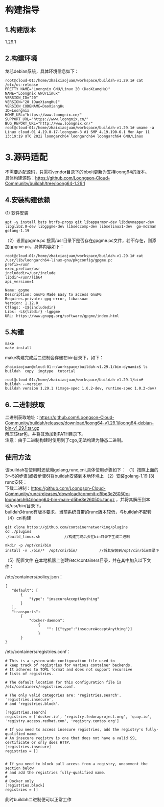 # 构建指导
## 1.构建版本
1.29.1

## 2.构建环境
龙芯debian系统，具体环境信息如下：
```
root@cloud-01:/home/zhaixiaojuan/workspace/buildah-v1.29.1# cat /etc/os-release 
PRETTY_NAME="Loongnix GNU/Linux 20 (DaoXiangHu)"
NAME="Loongnix GNU/Linux"
VERSION_ID="20"
VERSION="20 (DaoXiangHu)"
VERSION_CODENAME=DaoXiangHu
ID=Loongnix
HOME_URL="https://www.loongnix.cn/"
SUPPORT_URL="https://www.loongnix.cn/"
BUG_REPORT_URL="http://www.loongnix.cn/"
root@cloud-01:/home/zhaixiaojuan/workspace/buildah-v1.29.1# uname -a
Linux cloud-01 4.19.0-17-loongson-3 #1 SMP 4.19.190-6.1 Mon Apr 11 13:19:19 UTC 2022 loongarch64 loongarch64 loongarch64 GNU/Linux
```

# 3.源码适配
不需要适配源码，只需将vendor目录下的bbolt更新为支持loong64的版本。       
具体构建源码：https://github.com/Loongson-Cloud-Community/buildah/tree/loong64-1.29.1 

## 4.安装构建依赖
(1) 软件安装
``` 
apt -y install bats btrfs-progs git libapparmor-dev libdevmapper-dev libglib2.0-dev libgpgme-dev libseccomp-dev libselinux1-dev  go-md2man golang-1.19
```
（2）设置gpgme.pc
搜索/usr目录下是否存在gpgme.pc文件，若不存在，则添加gpgme.pc，具体内容如下：
```
root@cloud-01:/home/zhaixiaojuan/workspace/buildah-v1.29.1# cat /usr/lib/loongarch64-linux-gnu/pkgconfig/gpgme.pc
prefix=/usr
exec_prefix=/usr
includedir=/usr/include
libdir=/usr/lib64
api_version=1

Name: gpgme
Description: GnuPG Made Easy to access GnuPG
Requires.private: gpg-error, libassuan
Version: 1.12.0
Cflags: -I${includedir}
Libs: -L${libdir} -lgpgme
URL: https://www.gnupg.org/software/gpgme/index.html
```

## 5.构建
```
make
make install
```
make构建完成后二进制会存储在bin目录下，如下：
```
zhaixiaojuan@cloud-01:~/workspace/buildah-v1.29.1/bin-dynamic$ ls
buildah  copy  imgtype  tutorial
```

```
root@cloud-01:/home/zhaixiaojuan/workspace/buildah-v1.29.1/bin# buildah --version
buildah version 1.29.1 (image-spec 1.0.2-dev, runtime-spec 1.0.2-dev)
```

## 6. 二进制获取
二进制获取地址：https://github.com/Loongson-Cloud-Community/buildah/releases/download/loong64-v1.29.1/loong64-debian-bin-v1.29.1.tar.gz  
解压该tar包，并将其添加到PATH目录下。      
注意：由于二进制构建时使用到了cgo,无法构建为静态二进制。   

## 使用方法
该buildah在使用时还依赖golang,runc,cni,具体使用步骤如下：
（1）按照上面的3～5的步骤(或者步骤6)将buildah安装到本地环境上
（2）安装golang-1.19
 (3) runc安装：    
 下载二进制：https://github.com/Loongson-Cloud-Community/runc/releases/download/commit-d5be3e26050c-loongarch64/loong64-bin-main-d5be3e26050c.tar.gz  ，并将其解压到本地/usr/bin/目录下。    
 buildah对runc有版本要求，当前系统自带的runc版本较低，与buildah不配套
 （4）cni构建
 ```
 git clone https://github.com/containernetworking/plugins    
 cd ./plugins
 ./build_linux.sh           //构建完成后会在bin目录下生成二进制
 ```
 ```
 mkdir -p /opt/cni/bin
 install -v ./bin/*  /opt/cni/bin/          //将其安装到/opt/cin/bin目录下
 ```
 （5）配置文件
 在本地机器上创建/etc/containers目录，并在其中加入以下文件：

 /etc/containers/policy.json：
 ```
 {
    "default": [
        {
            "type": "insecureAcceptAnything"
        }
    ],
    "transports":
        {
            "docker-daemon":
                {
                    "": [{"type":"insecureAcceptAnything"}]
                }
        }
}
 ```
 
 
 /etc/containers/registries.conf：
 ```
 # This is a system-wide configuration file used to
# keep track of registries for various container backends.
# It adheres to TOML format and does not support recursive
# lists of registries.

# The default location for this configuration file is /etc/containers/registries.conf.

# The only valid categories are: 'registries.search', 'registries.insecure',
# and 'registries.block'.

[registries.search]
registries = ['docker.io', 'registry.fedoraproject.org', 'quay.io', 'registry.access.redhat.com', 'registry.centos.org']

# If you need to access insecure registries, add the registry's fully-qualified name.
# An insecure registry is one that does not have a valid SSL certificate or only does HTTP.
[registries.insecure]
registries = []


# If you need to block pull access from a registry, uncomment the section below
# and add the registries fully-qualified name.
#
# Docker only
[registries.block]
registries = []
 ```
  
 此时buildah二进制便可以正常工作
  


